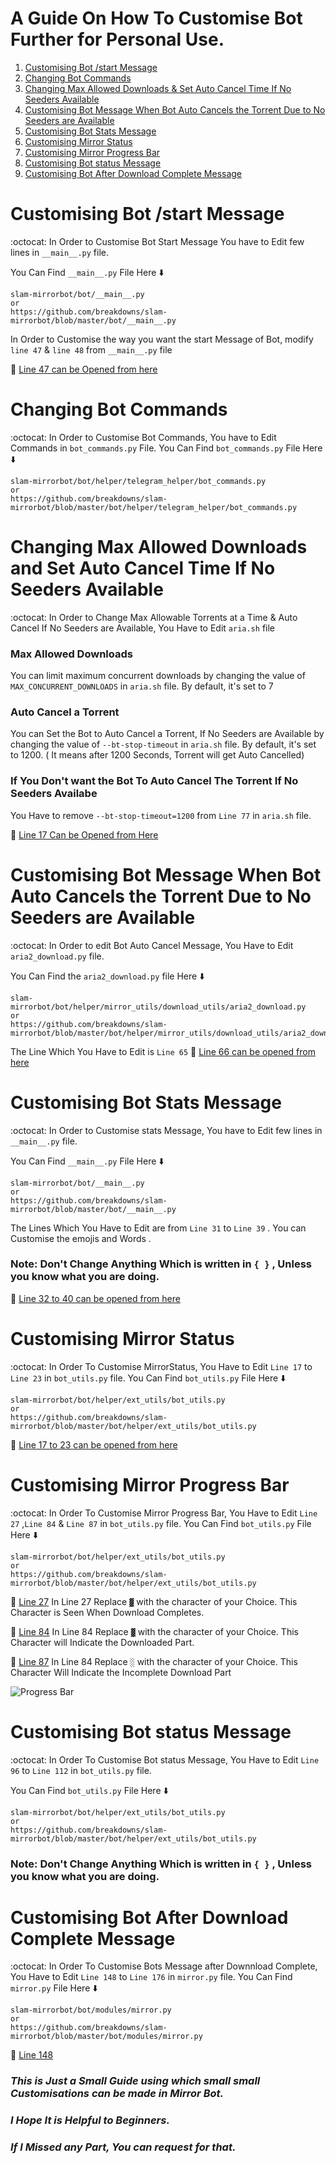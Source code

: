 # A Guide On How To Customise Bot Further for Personal Use.

1. [Customising Bot /start Message](https://github.com/breakdowns/slam-mirrorbot/blob/master/modificaton.md#Customising-Bot-start-Message)
2. [Changing Bot Commands](https://github.com/breakdowns/slam-mirrorbot/blob/master/modificaton.md#Changing-Bot-Commands)
3. [Changing Max Allowed Downloads & Set Auto Cancel Time If No Seeders Available](https://github.com/breakdowns/slam-mirrorbot/blob/master/modificaton.md#Changing-Max-Allowed-Downloads-and-Set-Auto-Cancel-Time-If-No-Seeders-Available)
4. [Customising Bot Message When Bot Auto Cancels the Torrent Due to No Seeders are Available](https://github.com/iamLiquidX/MirrorX/blob/master/modificaton.md#Customising-Bot-Message-When-Bot-Auto-Cancels-the-Torrent-Due-to-No-Seeders-are-Available)
5. [Customising Bot Stats Message](https://github.com/breakdowns/slam-mirrorbot/blob/master/modificaton.md#Customising-Bot-Stats-Message)
6. [Customising Mirror Status](https://github.com/breakdowns/slam-mirrorbot/blob/master/modificaton.md#Customising-Mirror-Status)
7. [Customising Mirror Progress Bar](https://github.com/breakdowns/slam-mirrorbot/blob/master/modificaton.md#Customising-Mirror-Progress-Bar)
8. [Customising Bot status Message](https://github.com/breakdowns/slam-mirrorbot/blob/master/modificaton.md#Customising-Bot-status-Message)
9. [Customising Bot After Download Complete Message](https://github.com/breakdowns/slam-mirrorbot/blob/master/modificaton.md#Customising-Bot-After-Download-Complete-Message)


# Customising Bot /start Message
:octocat: In Order to Customise Bot Start Message You have to Edit few lines in `__main__.py` file. 

You Can Find `__main__.py` File Here ⬇️
```
slam-mirrorbot/bot/__main__.py
or
https://github.com/breakdowns/slam-mirrorbot/blob/master/bot/__main__.py
```
In Order to Customise the way you want the start Message of Bot,  modify  `line 47` & `line 48` from `__main__.py` file 

🔗 [Line 47 can be Opened from here](https://github.com/breakdowns/slam-mirrorbot/blob/d598144f752a3412da22977b5db88e7169792ae3/bot/__main__.py#L47)


# Changing Bot Commands
:octocat: In Order to Customise Bot Commands, You have to Edit Commands in `bot_commands.py` File.
You Can Find `bot_commands.py` File Here ⬇️
```
slam-mirrorbot/bot/helper/telegram_helper/bot_commands.py
or
https://github.com/breakdowns/slam-mirrorbot/blob/master/bot/helper/telegram_helper/bot_commands.py
```

# Changing Max Allowed Downloads and Set Auto Cancel Time If No Seeders Available
:octocat: In Order to Change Max Allowable Torrents at a Time & Auto Cancel If No Seeders are Available, You Have to Edit `aria.sh` file

### Max Allowed Downloads
You can limit maximum concurrent downloads by changing the value of `MAX_CONCURRENT_DOWNLOADS` in `aria.sh` file. By default, it's set to 7
### Auto Cancel a Torrent 
You can Set the Bot to Auto Cancel a Torrent, If No Seeders are Available by changing the value of `--bt-stop-timeout` in `aria.sh` file. By default, it's set to 1200. ( It means after 1200 Seconds, Torrent will get Auto Cancelled)
### If You Don't want the Bot To Auto Cancel The Torrent If No Seeders Availabe

You Have to remove  `--bt-stop-timeout=1200` from `Line 77` in `aria.sh` file.

🔗 [Line 17 Can be Opened from Here](https://github.com/breakdowns/slam-mirrorbot/blob/d598144f752a3412da22977b5db88e7169792ae3/aria.sh#L7)

# Customising Bot Message When Bot Auto Cancels the Torrent Due to No Seeders are Available
:octocat: In Order to edit Bot Auto Cancel Message, You Have to Edit `aria2_download.py` file.

You Can Find the `aria2_download.py` file Here ⬇️

```
slam-mirrorbot/bot/helper/mirror_utils/download_utils/aria2_download.py
or
https://github.com/breakdowns/slam-mirrorbot/blob/master/bot/helper/mirror_utils/download_utils/aria2_download.py
```
The Line Which You Have to Edit is `Line 65` 
🔗 [Line 66 can be opened from here](https://github.com/iamLiquidX/MirrorX/blob/097a69e3b7aa7e8aad0c91de8b07877933ef6f34/bot/helper/mirror_utils/download_utils/aria2_download.py#L65)

# Customising Bot Stats Message
:octocat: In Order to Customise stats Message, You have to Edit few lines in `__main__.py` file. 

You Can Find `__main__.py` File Here ⬇️
```
slam-mirrorbot/bot/__main__.py
or
https://github.com/breakdowns/slam-mirrorbot/blob/master/bot/__main__.py
```
The Lines Which You Have to Edit are from  `Line 31` to `Line 39` . You can Customise the emojis and Words .
### Note: Don't Change Anything Which is written in `{ }` , Unless you know what you are doing.
🔗 [Line 32 to 40 can be opened from here](https://github.com/breakdowns/slam-mirrorbot/blob/d598144f752a3412da22977b5db88e7169792ae3/bot/__main__.py#L32)

# Customising Mirror Status
:octocat: In Order To Customise MirrorStatus, You Have to Edit `Line 17` to `Line 23` in `bot_utils.py` file.
You Can Find `bot_utils.py` File Here ⬇️
```
slam-mirrorbot/bot/helper/ext_utils/bot_utils.py
or
https://github.com/breakdowns/slam-mirrorbot/blob/master/bot/helper/ext_utils/bot_utils.py
```
🔗 [Line 17 to 23 can be opened from here](https://github.com/breakdowns/slam-mirrorbot/blob/d598144f752a3412da22977b5db88e7169792ae3/bot/helper/ext_utils/bot_utils.py#L17)

# Customising Mirror Progress Bar
:octocat: In Order To Customise Mirror Progress Bar, You Have to Edit `Line 27` ,`Line 84` & `Line 87` in `bot_utils.py` file.
You Can Find `bot_utils.py` File Here ⬇️
```
slam-mirrorbot/bot/helper/ext_utils/bot_utils.py
or
https://github.com/breakdowns/slam-mirrorbot/blob/master/bot/helper/ext_utils/bot_utils.py
```
🔗 [Line 27](https://github.com/breakdowns/slam-mirrorbot/blob/d598144f752a3412da22977b5db88e7169792ae3/bot/helper/ext_utils/bot_utils.py#L27)
In Line 27 Replace `▓` with the character of your Choice. This Character is Seen When Download Completes.

🔗 [Line 84](https://github.com/breakdowns/slam-mirrorbot/blob/d598144f752a3412da22977b5db88e7169792ae3/bot/helper/ext_utils/bot_utils.py#L84)
In Line 84 Replace `▓` with the character of your Choice. This Character will Indicate the Downloaded Part.

🔗 [Line 87](https://github.com/breakdowns/slam-mirrorbot/blob/d598144f752a3412da22977b5db88e7169792ae3/bot/helper/ext_utils/bot_utils.py#L87)
In Line 84 Replace `░` with the character of your Choice. This Character Will Indicate the Incomplete Download Part

![Progress Bar](https://i.ibb.co/CWFLLgS/progress-bar.png)


# Customising Bot status Message
:octocat: In Order To Customise Bot status Message, You Have to Edit `Line 96` to `Line 112` in `bot_utils.py` file.

You Can Find `bot_utils.py` File Here ⬇️
```
slam-mirrorbot/bot/helper/ext_utils/bot_utils.py
or
https://github.com/breakdowns/slam-mirrorbot/blob/master/bot/helper/ext_utils/bot_utils.py
```
### Note: Don't Change Anything Which is written in `{ }` , Unless you know what you are doing.

# Customising Bot After Download Complete Message
:octocat: In Order To Customise Bots Message after Downnload Complete, You Have to Edit `Line 148` to `Line 176` in `mirror.py` file.
You Can Find `mirror.py` File Here ⬇️
```
slam-mirrorbot/bot/modules/mirror.py
or
https://github.com/breakdowns/slam-mirrorbot/blob/master/bot/modules/mirror.py
```
🔗 [Line 148](https://github.com/breakdowns/slam-mirrorbot/blob/d598144f752a3412da22977b5db88e7169792ae3/bot/modules/mirror.py#L148)


### *This is Just a Small Guide using which small small Customisations can be made in Mirror Bot.*
### *I Hope It is Helpful to Beginners.*
### *If I Missed any Part, You can request for that.*
